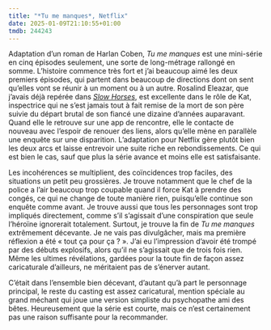 ```yaml
---
title: "*Tu me manques*, Netflix"
date: 2025-01-09T21:10:55+01:00
tmdb: 244243
---
```


Adaptation d’un roman de Harlan Coben, *Tu me manques* est une mini-série en cinq épisodes seulement, une sorte de long-métrage rallongé en somme. L’histoire commence très fort et j’ai beaucoup aimé les deux premiers épisodes, qui partent dans beaucoup de directions dont on sent qu’elles vont se réunir à un moment ou à un autre. Rosalind Eleazar, que j’avais déjà repérée dans [*Slow Horses*](/tmdb/95480/), est excellente dans le rôle de Kat, inspectrice qui ne s’est jamais tout à fait remise de la mort de son père suivie du départ brutal de son fiancé une dizaine d’années auparavant. Quand elle le retrouve sur une app de rencontre, elle le contacte de nouveau avec l’espoir de renouer des liens, alors qu’elle mène en parallèle une enquête sur une disparition. L’adaptation pour Netflix gère plutôt bien les deux arcs et laisse entrevoir une suite riche en rebondissements. Ce qui est bien le cas, sauf que plus la série avance et moins elle est satisfaisante.

Les incohérences se multiplient, des coïncidences trop faciles, des situations un petit peu grossières. Je trouve notamment que le chef de la police a l’air beaucoup trop coupable quand il force Kat à prendre des congés, ce qui ne change de toute manière rien, puisqu’elle continue son enquête comme avant. Je trouve aussi que tous les personnages sont trop impliqués directement, comme s’il s’agissait d’une conspiration que seule l’héroïne ignorerait totalement. Surtout, je trouve la fin de *Tu me manques* extrêmement décevante. Je ne vais pas divulgâcher, mais ma première réflexion a été « tout ça pour ça ? ». J’ai eu l’impression d’avoir été trompé par des débuts explosifs, alors qu’il ne s’agissait que de trois fois rien. Même les ultimes révélations, gardées pour la toute fin de façon assez caricaturale d’ailleurs, ne méritaient pas de s’énerver autant. 

C’était dans l’ensemble bien décevant, d’autant qu’à part le personnage principal, le reste du casting est assez caricatural, mention spéciale au grand méchant qui joue une version simpliste du psychopathe ami des bêtes. Heureusement que la série est courte, mais ce n’est certainement pas une raison suffisante pour la recommander. 

